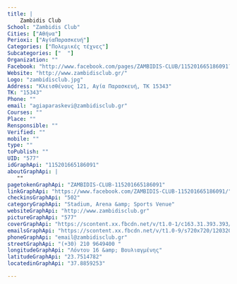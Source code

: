 ```yaml
---
title: |
    Zambidis Club
School: "Zambidis Club"
Cities: ["Αθήνα"]
Perioxi: ["ΑγίαΠαρασκευή"]
Categories: ["Πολεμικές τέχνες"]
Subcategories: ["  "]
Organization: ""
Facebook: "http://www.facebook.com/pages/ZAMBIDIS-CLUB/115201665186091?fref=ts"
Website: "http://www.zambidisclub.gr/"
Logo: "zambidisclub.jpg"
Address: "Κλεισθένους 121, Αγία Παρασκευή, ΤΚ 15343"
TK: "15343"
Phone: ""
email: "agiaparaskevi@zambidisclub.gr"
Courses: ""
Place: ""
Rensponsible: ""
Verified: ""
mobile: ""
type: ""
toPublish: ""
UID: "577"
idGraphApi: "115201665186091"
aboutGraphApi: | 
   ""
pagetokenGraphApi: "ZAMBIDIS-CLUB-115201665186091"
linkGraphApi: "https://www.facebook.com/ZAMBIDIS-CLUB-115201665186091/"
checkinsGraphApi: "502"
categoryGraphApi: "Stadium, Arena &amp; Sports Venue"
websiteGraphApi: "http://www.zambidisclub.gr"
pictureGraphApi: "577"
coverGraphApi: "https://scontent.xx.fbcdn.net/v/t1.0-1/c163.31.393.393/s50x50/600295_439695519403369_267289653_n.jpg?oh=bb2f5665ad59b97f704ab68cdcd49196&amp;oe=5B43B013"
emailsGraphApi: "https://scontent.xx.fbcdn.net/v/t1.0-9/s720x720/12032010_1059738567399058_8778281550804396041_n.jpg?oh=e2403a69c48fdea21e56af8cf86f7f79&amp;oe=5AFF8E4E"
phoneGraphApi: "email@zambidisclub.gr"
streetGraphApi: "(+30) 210 9649400 "
longitudeGraphApi: "Λόντου 16 &amp; Βουλιαγμένης"
latitudeGraphApi: "23.7514782"
locatedinGraphApi: "37.8859253"

---
```




